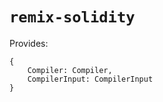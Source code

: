 # `remix-solidity`

Provides:

    {
        Compiler: Compiler,
        CompilerInput: CompilerInput
    }
